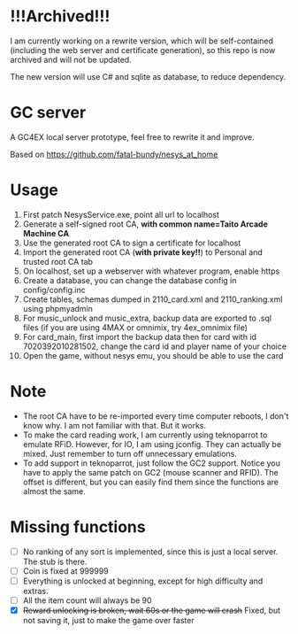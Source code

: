 # !!!Archived!!!

I am currently working on a rewrite version, which will be self-contained (including the web server and certificate generation), so this repo is now archived and will not be updated.

The new version will use C# and sqlite as database, to reduce dependency.

# GC server

A GC4EX local server prototype, feel free to rewrite it and improve.

Based on https://github.com/fatal-bundy/nesys_at_home

# Usage

1. First patch NesysService.exe, point all url to localhost
2. Generate a self-signed root CA, **with common name=Taito Arcade Machine CA**
3. Use the generated root CA to sign a certificate for localhost
4. Import the generated root CA (**with private key!!**) to Personal and trusted root CA tab
5. On localhost, set up a webserver with whatever program, enable https
6. Create a database, you can change the database config in config/config.inc
7. Create tables, schemas dumped in 2110_card.xml and 2110_ranking.xml using phpmyadmin
8. For music_unlock and music_extra, backup data are exported to .sql files (if you are using 4MAX or omnimix, try 4ex_omnimix file)
9. For card_main, first import the backup data then for card with id 7020392010281502, change the card id and player
   name of your choice
10. Open the game, without nesys emu, you should be able to use the card

# Note

- The root CA have to be re-imported every time computer reboots, I don't know why. I am not familiar with that. But it
  works.
- To make the card reading work, I am currently using teknoparrot to emulate RFiD. However, for IO, I am using jconfig. They can actually be mixed. Just remember to turn off unnecessary emulations.
- To add support in teknoparrot, just follow the GC2 support. Notice you have to apply the same patch on GC2 (mouse scanner and RFID). The offset is different, but you can easily find them since the functions are almost the same.

# Missing functions
- [ ] No ranking of any sort is implemented, since this is just a local server. The stub is there.
- [ ] Coin is fixed at 999999
- [ ] Everything is unlocked at beginning, except for high difficulty and extras.
- [ ] All the item count will always be 90
- [x] ~~Reward unlocking is broken, wait 60s or the game will crash~~ Fixed, but not saving it, just to make the game over faster
